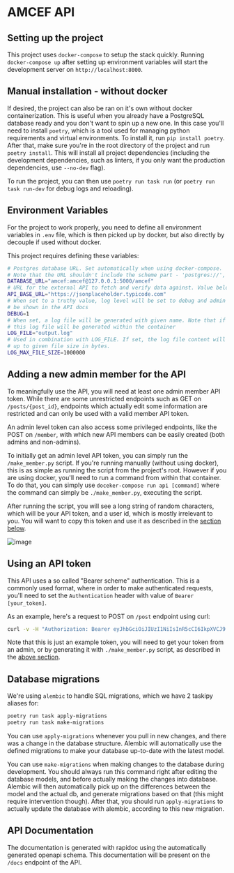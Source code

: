 # AMCEF API

## Setting up the project

This project uses `docker-compose` to setup the stack quickly. Running `docker-compose up` after setting up environment
variables will start the development server on `http://localhost:8000`.

## Manual installation - without docker

If desired, the project can also be ran on it's own without docker containerization. This is useful when you already
have a PostgreSQL database ready and you don't want to spin up a new one. In this case you'll need to install `poetry`,
which is a tool used for managing python requirements and virtual environments. To install it, run `pip install
poetry`. After that, make sure you're in the root directory of the project and run `poetry install`. This will install
all project dependencies (including the development dependencies, such as linters, if you only want the production
dependencies, use `--no-dev` flag).

To run the project, you can then use `poetry run task run` (or `poetry run task run-dev` for debug logs and reloading).

## Environment Variables

For the project to work properly, you need to define all environment variables in `.env` file, which is then picked up
by docker, but also directly by decouple if used without docker.

This project requires defining these variables:
```bash
# Postgres database URL. Set automatically when using docker-compose.
# Note that the URL shouldn't include the scheme part - 'postgres://', it's already assumed
DATABASE_URL="amcef:amcef@127.0.0.1:5000/amcef"
# URL for the external API to fetch and verify data against. Value below is default
API_BASE_URL="https://jsonplaceholder.typicode.com"
# When set to a truthy value, log level will be set to debug and admin endpoints will
# be shown in the API docs
DEBUG=1
# When set, a log file will be generated with given name. Note that if docker is used,
# this log file will be generated within the container
LOG_FILE="output.log"
# Used in combination with LOG_FILE. If set, the log file content will be getting rotated
# up to given file size in bytes.
LOG_MAX_FILE_SIZE=1000000
```

## Adding a new admin member for the API

To meaningfully use the API, you will need at least one admin member API token. While there are some unrestricted
endpoints such as GET on `/posts/{post_id}`, endpoints which actually edit some information are restricted and can only
be used with a valid member API token.

An admin level token can also access some privileged endpoints, like the POST on `/member`, with which new API members
can be easily created (both admins and non-admins).

To initially get an admin level API token, you can simply run the `/make_member.py` script. If you're running manually
(without using docker), this is as simple as running the script from the project's root. However if you are using
docker, you'll need to run a command from within that container. To do that, you can simply use `doceker-compose run
api [command]` where the command can simply be `./make_member.py`, executing the script.

After running the script, you will see a long string of random characters, which will be your API token, and a user id,
which is mostly irrelevant to you. You will want to copy this token and use it as described in the
[section below](#using-an-api-token).

![image](https://user-images.githubusercontent.com/20902250/178942172-63c28591-0098-43ef-b764-7b336cbd2b81.png)

## Using an API token

This API uses a so called "Bearer scheme" authentication. This is a commonly used format, where in order to make
authenticated requests, you'll need to set the `Authentication` header with value of `Bearer [your_token]`.

As an example, here's a request to POST on `/post` endpoint using curl:
```bash
curl -v -H "Authorization: Bearer eyJhbGciOiJIUzI1NiIsInR5cCI6IkpXVCJ9.eyJpZCI6MSwic2FsdCI6Im9iV3cxb0tVLWJ4eXR5SzBTUE0xNHcifQ.gmyviS8MTijK4MCPf3TKBqbmct1W9QqwkR7ynR0VWBc" -X POST http://localhost:8000/post --json '{"user_id": 1, "title: "Sample post", "body": "Some content"}'
```

Note that this is just an example token, you will need to get your token from an admin, or by generating it with
`./make_member.py` script, as described in the [above section](#adding-a-new-admin-member-for-the-api).

## Database migrations

We're using `alembic` to handle SQL migrations, which we have 2 taskipy aliases for:
```bash
poetry run task apply-migrations
poetry run task make-migrations
```

You can use `apply-migrations` whenever you pull in new changes, and there was a change in the database structure.
Alembic will automatically use the defined migrations to make your database up-to-date with the latest model.

You can use `make-migrations` when making changes to the database during development. You should always run this
command right after editing the database models, and before actually making the changes into database. Alembic will
then automatically pick up on the differences between the model and the actual db, and generate migrations based on
that (this might require intervention though). After that, you should run `apply-migrations` to actually update the
database with alembic, according to this new migration.

## API Documentation

The documentation is generated with rapidoc using the automatically generated openapi schema. This documentation will
be present on the `/docs` endpoint of the API.
